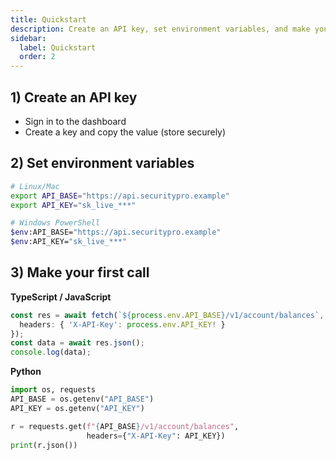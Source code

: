 ```yaml
---
title: Quickstart
description: Create an API key, set environment variables, and make your first request.
sidebar:
  label: Quickstart
  order: 2
---
```


## 1) Create an API key
- Sign in to the dashboard
- Create a key and copy the value (store securely)

## 2) Set environment variables
```bash
# Linux/Mac
export API_BASE="https://api.securitypro.example"
export API_KEY="sk_live_***"

# Windows PowerShell
$env:API_BASE="https://api.securitypro.example"
$env:API_KEY="sk_live_***"
```

## 3) Make your first call

**TypeScript / JavaScript**
```ts
const res = await fetch(`${process.env.API_BASE}/v1/account/balances`, {
  headers: { 'X-API-Key': process.env.API_KEY! }
});
const data = await res.json();
console.log(data);
```

**Python**
```py
import os, requests
API_BASE = os.getenv("API_BASE")
API_KEY = os.getenv("API_KEY")

r = requests.get(f"{API_BASE}/v1/account/balances",
                 headers={"X-API-Key": API_KEY})
print(r.json())
```